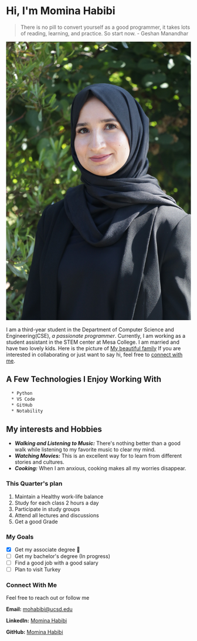 # Hi, I'm Momina Habibi 

> There is no pill to convert yourself as a good programmer, it takes lots of reading, learning, and practice. So start now. - Geshan Manandhar

![image](myphoto.JPG)
 
I am a third-year student in the Department of Computer Science and Engineering(CSE), *a passionate programmer*. Currently, I am working as a student assistant in the STEM center at Mesa College. I am married and have two lovely kids. Here is the picture of [My beautiful family](family.jpg)
If you are interested in collaborating or just want to say hi, feel free to [connect with me](#connect-with-me).

## A Few Technologies I Enjoy Working With
```
  * Python
  * VS Code
  * GitHub
  * Notability
```

## My interests and Hobbies
- ***Walking and Listening to Music:*** There's nothing better than a good walk while listening to my favorite music to clear my mind.
- ***Watching Movies:*** This is an excellent way for to learn from different stories and cultures. 
- ***Cooking:*** When I am anxious, cooking makes all my worries disappear.
  
### This Quarter's plan
1. Maintain a Healthy work-life balance
2. Study for each class 2 hours a day
3. Participate in study groups
4. Attend all lectures and discussions
5. Get a good Grade
     
### My Goals
- [x] Get my associate degree 🥳
- [ ] Get my bachelor's degree (In progress)
- [ ] Find a good job with a good salary
- [ ] Plan to visit Turkey
     
### Connect With Me
  Feel free to reach out or follow me 
  
   **Email:** [mohabibi@ucsd.edu](mailto:mohabibi@ucsd.edu)
   
   **LinkedIn:** [Momina Habibi](http://linkedin.com/in/momina-habibi-612164290)
   
   **GitHub:** [Momina Habibi](https://github.com/Mominahabibi19)
  
  
  
